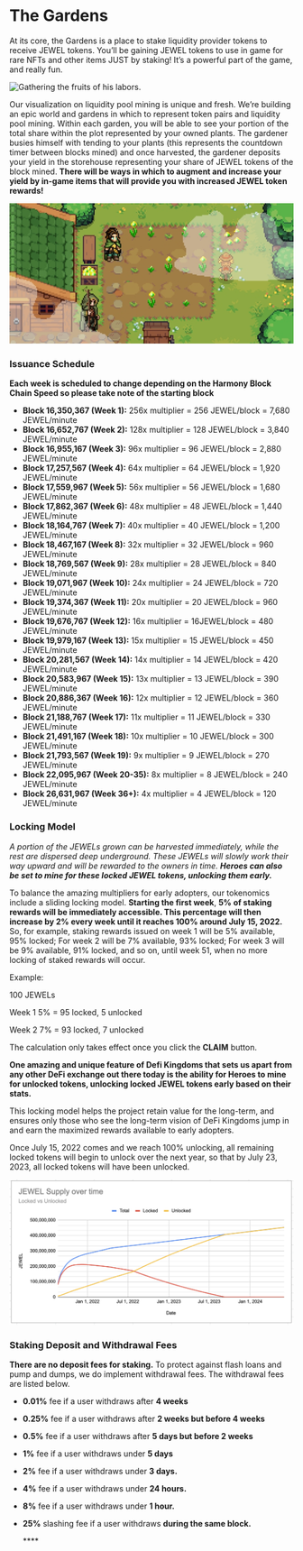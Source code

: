 # The Gardens

At its core, the Gardens is a place to stake liquidity provider tokens to receive JEWEL tokens. You’ll be gaining JEWEL tokens to use in game for rare NFTs and other items JUST by staking! It’s a powerful part of the game, and really fun.

![Gathering the fruits of his labors.](https://lh3.googleusercontent.com/aRXlckUEe4m-pjzvf4yGOfjWEI3wGaKkUfkibFTr0ajqytksCOG8EcyLwsymZ54ncsx_VdI5JH9p2NLi7y_zrSoJdCBcG9XiK2yGZnIYauHkVuO9_Ec73j1_UpYOSJ_T7ceWw1YY)

Our visualization on liquidity pool mining is unique and fresh. We’re building an epic world and gardens in which to represent token pairs and liquidity pool mining. Within each garden, you will be able to see your portion of the total share within the plot represented by your owned plants. The gardener busies himself with tending to your plants \(this represents the countdown timer between blocks mined\) and once harvested, the gardener deposits your yield in the storehouse representing your share of JEWEL tokens of the block mined. **There will be ways in which to augment and increase your yield by in-game items that will provide you with increased JEWEL token rewards!**

![](../.gitbook/assets/gardenwp.jpeg)

### Issuance Schedule
**Each week is scheduled to change depending on the Harmony Block Chain Speed so please take note of the starting block**
* **Block 16,350,367 (Week 1):** 256x multiplier = 256 JEWEL/block = 7,680 JEWEL/minute
* **Block 16,652,767 (Week 2):** 128x multiplier = 128 JEWEL/block = 3,840 JEWEL/minute
* **Block 16,955,167 (Week 3):** 96x multiplier = 96 JEWEL/block = 2,880 JEWEL/minute
* **Block 17,257,567 (Week 4):** 64x multiplier = 64 JEWEL/block = 1,920 JEWEL/minute
* **Block 17,559,967 (Week 5):** 56x multiplier = 56 JEWEL/block = 1,680 JEWEL/minute
* **Block 17,862,367 (Week 6):** 48x multiplier = 48 JEWEL/block = 1,440 JEWEL/minute
* **Block 18,164,767 (Week 7):** 40x multiplier = 40 JEWEL/block = 1,200 JEWEL/minute
* **Block 18,467,167 (Week 8):** 32x multiplier = 32 JEWEL/block = 960 JEWEL/minute
* **Block 18,769,567 (Week 9):** 28x multiplier = 28 JEWEL/block = 840 JEWEL/minute
* **Block 19,071,967 (Week 10):** 24x multiplier = 24 JEWEL/block = 720 JEWEL/minute
* **Block 19,374,367 (Week 11):** 20x multiplier = 20 JEWEL/block = 960 JEWEL/minute
* **Block 19,676,767 (Week 12):** 16x multiplier = 16JEWEL/block = 480 JEWEL/minute
* **Block 19,979,167 (Week 13):** 15x multiplier = 15 JEWEL/block = 450 JEWEL/minute
* **Block 20,281,567 (Week 14):** 14x multiplier = 14 JEWEL/block = 420 JEWEL/minute
* **Block 20,583,967 (Week 15):**  13x multiplier = 13 JEWEL/block = 390 JEWEL/minute
* **Block 20,886,367 (Week 16):** 12x multiplier = 12 JEWEL/block = 360 JEWEL/minute
* **Block 21,188,767 (Week 17):** 11x multiplier = 11 JEWEL/block = 330 JEWEL/minute
* **Block 21,491,167 (Week 18):** 10x multiplier = 10 JEWEL/block = 300 JEWEL/minute
* **Block 21,793,567 (Week 19):** 9x multiplier = 9 JEWEL/block = 270 JEWEL/minute
* **Block 22,095,967 (Week 20-35):** 8x multiplier = 8 JEWEL/block = 240 JEWEL/minute
* **Block 26,631,967 (Week 36+):** 4x multiplier = 4 JEWEL/block = 120 JEWEL/minute

### Locking Model

_A portion of the JEWELs grown can be harvested immediately, while the rest are dispersed deep underground. These JEWELs will slowly work their way upward and will be rewarded to the owners in time. **Heroes can also be set to mine for these locked JEWEL tokens, unlocking them early.**_

To balance the amazing multipliers for early adopters, our tokenomics include a sliding locking model. **Starting the first week**, **5% of staking rewards will be immediately accessible. This percentage will then increase by 2% every week until it reaches 100% around July 15, 2022.** So, for example, staking rewards issued on week 1 will be 5% available, 95% locked; For week 2 will be 7% available, 93% locked; For week 3 will be 9% available, 91% locked, and so on, until week 51, when no more locking of staked rewards will occur.

Example:

100 JEWELs

Week 1 5% = 95 locked, 5 unlocked

Week 2 7% = 93 locked, 7 unlocked

The calculation only takes effect once you click the **CLAIM** button.

**One amazing and unique feature of Defi Kingdoms that sets us apart from any other DeFi exchange out there today is the ability for Heroes to mine for unlocked tokens, unlocking locked JEWEL tokens early based on their stats.**

This locking model helps the project retain value for the long-term, and ensures only those who see the long-term vision of DeFi Kingdoms jump in and earn the maximized rewards available to early adopters.

Once July 15, 2022 comes and we reach 100% unlocking, all remaining locked tokens will begin to unlock over the next year, so that by July 23, 2023, all locked tokens will have been unlocked.

![](../.gitbook/assets/screen-shot-2021-07-31-at-10.02.00-pm.png)

### **Staking Deposit and Withdrawal Fees**

**There are no deposit fees for staking.** To protect against flash loans and pump and dumps, we do implement withdrawal fees. The withdrawal fees are listed below.

* **0.01%** fee if a user withdraws after **4 weeks**
* **0.25%** fee if a user withdraws after **2 weeks but before 4 weeks**
* **0.5%** fee if a user withdraws after **5 days but before 2 weeks**
* **1%** fee if a user withdraws under **5 days**
* **2%** fee if a user withdraws under **3 days.** 
* **4%** fee if a user withdraws under **24 hours.** 
* **8%** fee if a user withdraws under **1 hour.**
* **25%** slashing fee if a user withdraws **during the same block.**

  \*\*\*\*

